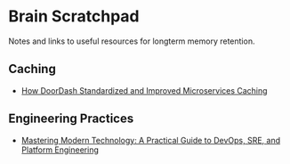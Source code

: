 # Brain Scratchpad

Notes and links to useful resources for longterm memory retention.

## Caching

* [How DoorDash Standardized and Improved Microservices Caching](https://doordash.engineering/2023/10/19/how-doordash-standardized-and-improved-microservices-caching/)

## Engineering Practices

* [Mastering Modern Technology: A Practical Guide to DevOps, SRE, and Platform Engineering](https://devonmyops.com/practical-guide-to-devops-sre-and-platform-engineering/)

